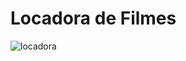 # Locadora de Filmes

![locadora](https://github.com/user-attachments/assets/3b543e48-17ae-4b20-9cd7-f6a4ec974021)
